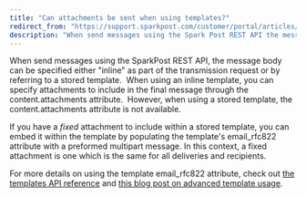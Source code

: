 ```yaml
---
title: "Can attachments be sent when using templates?"
redirect_from: "https://support.sparkpost.com/customer/portal/articles/2458261-can-attachments-be-sent-when-using-templates-"
description: "When send messages using the Spark Post REST API the message body can be specified either inline as part of the transmission request or by referring to a stored template When using an inline template you can specify attachments to include in the final message through the content attachments attribute..."
---
```


When send messages using the SparkPost REST API, the message body can be specified either "inline" as part of the transmission request or by referring to a stored template.  When using an inline template, you can specify attachments to include in the final message through the content.attachments attribute.  However, when using a stored template, the content.attachments attribute is not available.

If you have a *fixed* attachment to include within a stored template, you can embed it within the template by populating the template's email_rfc822 attribute with a preformed multipart message. In this context, a fixed attachment is one which is the same for all deliveries and recipients.

For more details on using the template email_rfc822 attribute, check out [the templates API reference](https://developers.sparkpost.com/api/templates) and [this blog post on advanced template usage](https://www.sparkpost.com/blog/advanced-email-templates/).